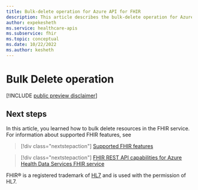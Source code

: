 ```yaml
---
title: Bulk-delete operation for Azure API for FHIR
description: This article describes the bulk-delete operation for Azure API for FHIR.
author: expekesheth
ms.service: healthcare-apis
ms.subservice: fhir
ms.topic: conceptual
ms.date: 10/22/2022
ms.author: kesheth
---
```


# Bulk Delete operation

[!INCLUDE [public preview disclaimer](../includes/fhir-bulk-delete-operation.md)]

## Next steps

In this article, you learned how to bulk delete resources in the FHIR service. For information about supported FHIR features, see

>[!div class="nextstepaction"]
>[Supported FHIR features](fhir-features-supported.md)

>[!div class="nextstepaction"]
>[FHIR REST API capabilities for Azure Health Data Services FHIR service](fhir-rest-api-capabilities.md)

FHIR&#174; is a registered trademark of [HL7](https://hl7.org/fhir/) and is used with the permission of HL7.
